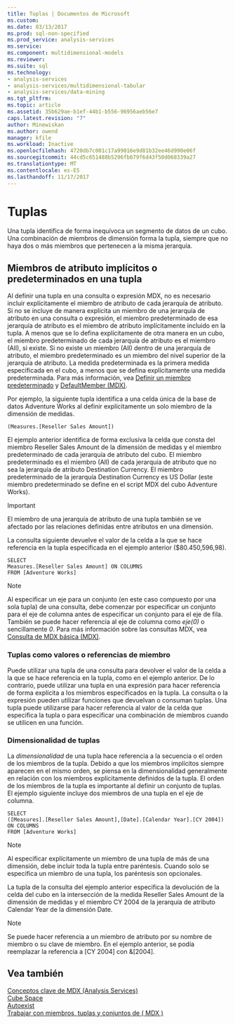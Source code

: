 ```yaml
---
title: Tuplas | Documentos de Microsoft
ms.custom: 
ms.date: 03/13/2017
ms.prod: sql-non-specified
ms.prod_service: analysis-services
ms.service: 
ms.component: multidimensional-models
ms.reviewer: 
ms.suite: sql
ms.technology:
- analysis-services
- analysis-services/multidimensional-tabular
- analysis-services/data-mining
ms.tgt_pltfrm: 
ms.topic: article
ms.assetid: 35b629ae-b1ef-44b1-b556-96956aeb56e7
caps.latest.revision: "7"
author: Minewiskan
ms.author: owend
manager: kfile
ms.workload: Inactive
ms.openlocfilehash: 4720db7c001c17a99016e9d81b32ee46d990e06f
ms.sourcegitcommit: 44cd5c651488b5296fb679f6d43f50d068339a27
ms.translationtype: MT
ms.contentlocale: es-ES
ms.lasthandoff: 11/17/2017
---
```

# <a name="tuples"></a>Tuplas
  Una tupla identifica de forma inequívoca un segmento de datos de un cubo. Una combinación de miembros de dimensión forma la tupla, siempre que no haya dos o más miembros que pertenecen a la misma jerarquía.  
  
## <a name="implicit-or-default-attribute-members-in-a-tuple"></a>Miembros de atributo implícitos o predeterminados en una tupla  
 Al definir una tupla en una consulta o expresión MDX, no es necesario incluir explícitamente el miembro de atributo de cada jerarquía de atributo. Si no se incluye de manera explicita un miembro de una jerarquía de atributo en una consulta o expresión, el miembro predeterminado de esa jerarquía de atributo es el miembro de atributo implícitamente incluido en la tupla. A menos que se lo defina explícitamente de otra manera en un cubo, el miembro predeterminado de cada jerarquía de atributo es el miembro (All), si existe. Si no existe un miembro (All) dentro de una jerarquía de atributo, el miembro predeterminado es un miembro del nivel superior de la jerarquía de atributo. La medida predeterminada es la primera medida especificada en el cubo, a menos que se defina explícitamente una medida predeterminada. Para más información, vea [Definir un miembro predeterminado](../../../analysis-services/multidimensional-models/attribute-properties-define-a-default-member.md) y [DefaultMember &#40;MDX&#41;](../../../mdx/defaultmember-mdx.md).  
  
 Por ejemplo, la siguiente tupla identifica a una celda única de la base de datos Adventure Works al definir explícitamente un solo miembro de la dimensión de medidas.  
  
```  
(Measures.[Reseller Sales Amount])  
```  
  
 El ejemplo anterior identifica de forma exclusiva la celda que consta del miembro Reseller Sales Amount de la dimensión de medidas y el miembro predeterminado de cada jerarquía de atributo del cubo. El miembro predeterminado es el miembro (All) de cada jerarquía de atributo que no sea la jerarquía de atributo Destination Currency. El miembro predeterminado de la jerarquía Destination Currency es US Dollar (este miembro predeterminado se define en el script MDX del cubo Adventure Works).  
  
> [!IMPORTANT]  
>  El miembro de una jerarquía de atributo de una tupla también se ve afectado por las relaciones definidas entre atributos en una dimensión.  
  
 La consulta siguiente devuelve el valor de la celda a la que se hace referencia en la tupla especificada en el ejemplo anterior ($80.450,596,98).  
  
```  
SELECT   
Measures.[Reseller Sales Amount] ON COLUMNS   
FROM [Adventure Works]  
```  
  
> [!NOTE]  
>  Al especificar un eje para un conjunto (en este caso compuesto por una sola tupla) de una consulta, debe comenzar por especificar un conjunto para el eje de columna antes de especificar un conjunto para el eje de fila. También se puede hacer referencia al eje de columna como *eje(0)* o sencillamente *0*. Para más información sobre las consultas MDX, vea [Consulta de MDX básica &#40;MDX&#41;](../../../analysis-services/multidimensional-models/mdx/mdx-query-the-basic-query.md).  
  
### <a name="tuples-as-values-or-member-references"></a>Tuplas como valores o referencias de miembro  
 Puede utilizar una tupla de una consulta para devolver el valor de la celda a la que se hace referencia en la tupla, como en el ejemplo anterior. De lo contrario, puede utilizar una tupla en una expresión para hacer referencia de forma explícita a los miembros especificados en la tupla. La consulta o la expresión pueden utilizar funciones que devuelvan o consuman tuplas. Una tupla puede utilizarse para hacer referencia al valor de la celda que especifica la tupla o para especificar una combinación de miembros cuando se utilicen en una función.  
  
### <a name="tuple-dimensionality"></a>Dimensionalidad de tuplas  
 La *dimensionalidad* de una tupla hace referencia a la secuencia o el orden de los miembros de la tupla. Debido a que los miembros implícitos siempre aparecen en el mismo orden, se piensa en la dimensionalidad generalmente en relación con los miembros explícitamente definidos de la tupla. El orden de los miembros de la tupla es importante al definir un conjunto de tuplas. El ejemplo siguiente incluye dos miembros de una tupla en el eje de columna.  
  
```  
SELECT   
([Measures].[Reseller Sales Amount],[Date].[Calendar Year].[CY 2004]) ON COLUMNS   
FROM [Adventure Works]  
```  
  
> [!NOTE]  
>  Al especificar explícitamente un miembro de una tupla de más de una dimensión, debe incluir toda la tupla entre paréntesis. Cuando solo se especifica un miembro de una tupla, los paréntesis son opcionales.  
  
 La tupla de la consulta del ejemplo anterior especifica la devolución de la celda del cubo en la intersección de la medida Reseller Sales Amount de la dimensión de medidas y el miembro CY 2004 de la jerarquía de atributo Calendar Year de la dimensión Date.  
  
> [!NOTE]  
>  Se puede hacer referencia a un miembro de atributo por su nombre de miembro o su clave de miembro. En el ejemplo anterior, se podía reemplazar la referencia a [CY 2004] con &[2004].  
  
## <a name="see-also"></a>Vea también  
 [Conceptos clave de MDX &#40;Analysis Services&#41;](../../../analysis-services/multidimensional-models/mdx/key-concepts-in-mdx-analysis-services.md)   
 [Cube Space](../../../analysis-services/multidimensional-models/mdx/cube-space.md)   
 [Autoexist](../../../analysis-services/multidimensional-models/mdx/autoexists.md)   
 [Trabajar con miembros, tuplas y conjuntos de &#40; MDX &#41;](../../../analysis-services/multidimensional-models/mdx/working-with-members-tuples-and-sets-mdx.md)  
  
  
